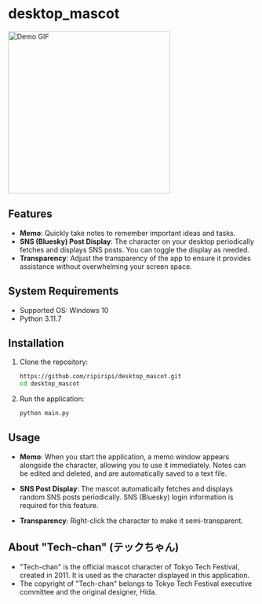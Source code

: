 # desktop_mascot
<img src="https://github.com/user-attachments/assets/264fbc24-ef6d-4db1-9cb6-654800a49218" width="330" alt="Demo GIF">


## Features

- **Memo**: Quickly take notes to remember important ideas and tasks.
- **SNS (Bluesky) Post Display**: The character on your desktop periodically fetches and displays SNS posts. You can toggle the display as needed.
- **Transparency**: Adjust the transparency of the app to ensure it provides assistance without overwhelming your screen space.

## System Requirements
- Supported OS: Windows 10
- Python 3.11.7

## Installation

1. Clone the repository:
    ```bash
    https://github.com/ripiripi/desktop_mascot.git
    cd desktop_mascot
    ```

2. Run the application:
    ```bash
    python main.py
    ```

## Usage

- **Memo**: When you start the application, a memo window appears alongside the character, allowing you to use it immediately. Notes can be edited and deleted, and are automatically saved to a text file.

- **SNS Post Display**: The mascot automatically fetches and displays random SNS posts periodically. SNS (Bluesky) login information is required for this feature.

- **Transparency**: Right-click the character to make it semi-transparent.

## About "Tech-chan" (テックちゃん)
- "Tech-chan" is the official mascot character of Tokyo Tech Festival, created in 2011. It is used as the character displayed in this application.
- The copyright of "Tech-chan" belongs to Tokyo Tech Festival executive committee and the original designer, Hida.
